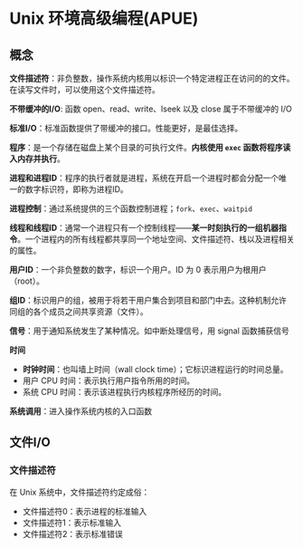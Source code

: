 # Unix 环境高级编程(APUE)

## 概念

**文件描述符**：非负整数，操作系统内核用以标识一个特定进程正在访问的的文件。在读写文件时，可以使用这个文件描述符。

**不带缓冲的I/O**: 函数 open、read、write、lseek 以及 close 属于不带缓冲的 I/O

**标准I/O**：标准函数提供了带缓冲的接口。性能更好，是最佳选择。

**程序**：是一个存储在磁盘上某个目录的可执行文件。**内核使用 `exec` 函数将程序读入内存并执行**。

**进程和进程ID**：程序的执行者就是进程，系统在开启一个进程时都会分配一个唯一的数字标识符，即称为进程ID。

**进程控制**：通过系统提供的三个函数控制进程；`fork`、`exec`、`waitpid`

**线程和线程ID**：通常一个进程只有一个控制线程——**某一时刻执行的一组机器指令**。一个进程内的所有线程都共享同一个地址空间、文件描述符、栈以及进程相关的属性。

**用户ID**：一个非负整数的数字，标识一个用户。ID 为 0 表示用户为根用户（root）。

**组ID**：标识用户的组，被用于将若干用户集合到项目和部门中去。这种机制允许同组的各个成员之间共享资源（文件）。

**信号**：用于通知系统发生了某种情况。如中断处理信号，用 signal 函数捕获信号

**时间**

- **时钟时间**：也叫墙上时间（wall clock time）；它标识进程运行的时间总量。
- 用户 CPU 时间：表示执行用户指令所用的时间。
- 系统 CPU 时间：表示该进程执行内核程序所经历的时间。

**系统调用**：进入操作系统内核的入口函数

## 文件I/O

### 文件描述符

在 Unix 系统中，文件描述符约定成俗：

- 文件描述符0：表示进程的标准输入
- 文件描述符1：表示标准输入
- 文件描述符2：表示标准错误